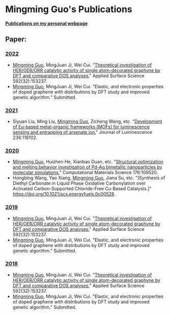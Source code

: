 # Mingming Guo's Publications

[**Publications on my personal webpage**](http://www.guomm.top/Publication.html)

## Paper:
### [2022](https://github.com/quanghuy0497/Writing-in-the-Science_Stanford/tree/main/Unit%2001%20-%20Principles%20of%20effective%20writing)
+ [Mingming Guo](http://www.guomm.top), MingJuan Ji, Wei Cui. "[Theoretical investigation of HER/OER/ORR catalytic activity of single atom-decorated graphyne by DFT and comparative DOS analyses.](https://doi.org/10.1016/j.apsusc.2022.153237)" Applied Surface Science 592(32):153237. 
+ [Mingming Guo](http://www.guomm.top), MingJuan Ji, Wei Cui. "Elastic, and electronic properties of doped graphene with distributions by DFT study and improved genetic algorithm." Submitted.

### [2021](https://github.com/quanghuy0497/Writing-in-the-Science_Stanford/tree/main/Unit%2001%20-%20Principles%20of%20effective%20writing)
+ Siyuan Liu, Ming Liu, [Mingming Guo](http://www.guomm.top), Zicheng Wang, etc. "[Development of Eu-based metal-organic frameworks (MOFs) for luminescence sensing and entrapping of arsenate ion.](https://doi.org/10.1016/j.jlumin.2021.118102)" Journal of Luminescence 236:118102. 

### [2020](https://github.com/quanghuy0497/Writing-in-the-Science_Stanford/tree/main/Unit%2001%20-%20Principles%20of%20effective%20writing)
+ [Mingming Guo](http://www.guomm.top), Huizhen He, Xianbao Duan, etc. "[Structural optimization and melting behavior investigation of Pd-Ag bimetallic nanoparticles by molecular simulations.](https://doi.org/10.1016/j.commatsci.2020.109520)" Computational Materials Science 176:109520. 
+ Hongbing Wang, Yao Xiang, [Mingming Guo](http://www.guomm.top), Jiana Su, etc. "[Synthesis of Diethyl Carbonate in Liquid Phase Oxidative Carbonylation over Activated Carbon-Supported Chloride-Free Cu-Based Catalysts.]" https://doi.org/10.1021/acs.energyfuels.0c00528.

### [2019](https://github.com/quanghuy0497/Writing-in-the-Science_Stanford/tree/main/Unit%2001%20-%20Principles%20of%20effective%20writing)
+ [Mingming Guo](http://www.guomm.top), MingJuan Ji, Wei Cui. "[Theoretical investigation of HER/OER/ORR catalytic activity of single atom-decorated graphyne by DFT and comparative DOS analyses.](https://doi.org/10.1016/j.apsusc.2022.153237)" Applied Surface Science 592(32):153237. 
+ [Mingming Guo](http://www.guomm.top), MingJuan Ji, Wei Cui. "Elastic, and electronic properties of doped graphene with distributions by DFT study and improved genetic algorithm." Submitted.

### [2018](https://github.com/quanghuy0497/Writing-in-the-Science_Stanford/tree/main/Unit%2001%20-%20Principles%20of%20effective%20writing)
+ [Mingming Guo](http://www.guomm.top), MingJuan Ji, Wei Cui. "[Theoretical investigation of HER/OER/ORR catalytic activity of single atom-decorated graphyne by DFT and comparative DOS analyses.](https://doi.org/10.1016/j.apsusc.2022.153237)" Applied Surface Science 592(32):153237. 
+ [Mingming Guo](http://www.guomm.top), MingJuan Ji, Wei Cui. "Elastic, and electronic properties of doped graphene with distributions by DFT study and improved genetic algorithm." Submitted.




